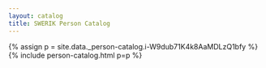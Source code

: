 ```yaml
---
layout: catalog
title: SWERIK Person Catalog
---
```

{% assign p = site.data._person-catalog.i-W9dub71K4k8AaMDLzQ1bfy %}
{% include person-catalog.html p=p %}


